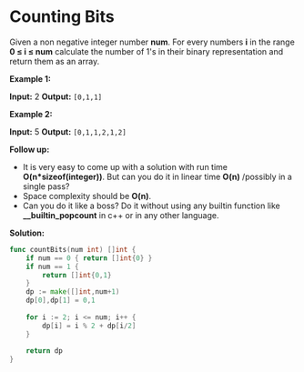 # Counting Bits

Given a non negative integer number  **num**. For every numbers  **i**  in the range  **0 ≤ i ≤ num**  calculate the number of 1's in their binary representation and return them as an array.

**Example 1:**

**Input:** 2
**Output:** `[0,1,1]`

**Example 2:**

**Input:** 5
**Output:** `[0,1,1,2,1,2]`

**Follow up:**

-   It is very easy to come up with a solution with run time  **O(n*sizeof(integer))**. But can you do it in linear time  **O(n)**  /possibly in a single pass?
-   Space complexity should be  **O(n)**.
-   Can you do it like a boss? Do it without using any builtin function like  **__builtin_popcount**  in c++ or in any other language.

**Solution:**

```go
func countBits(num int) []int {
    if num == 0 { return []int{0} }
    if num == 1 {
        return []int{0,1}
    }
    dp := make([]int,num+1)
    dp[0],dp[1] = 0,1
    
    for i := 2; i <= num; i++ {
        dp[i] = i % 2 + dp[i/2]
    }
    
    return dp
}
```